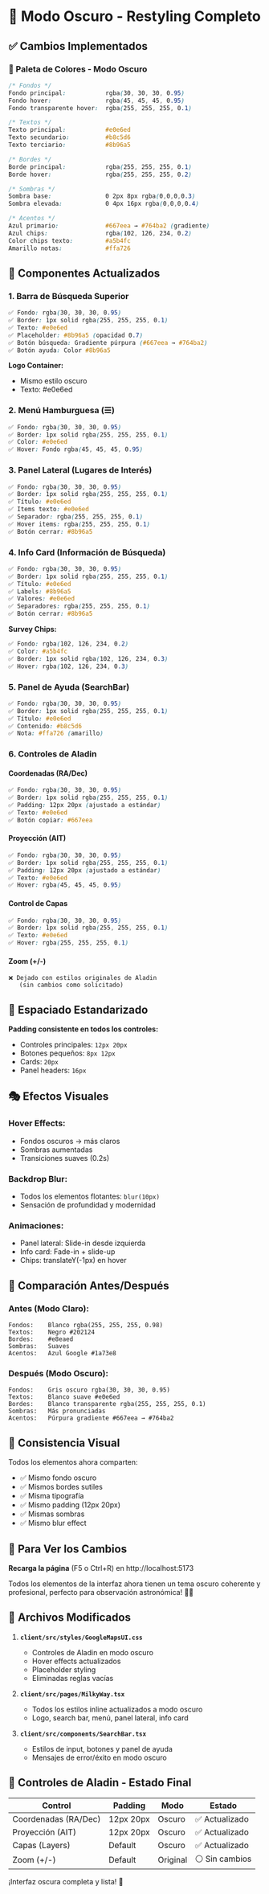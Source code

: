 # 🌙 Modo Oscuro - Restyling Completo

## ✅ Cambios Implementados

### 🎨 Paleta de Colores - Modo Oscuro

```css
/* Fondos */
Fondo principal:           rgba(30, 30, 30, 0.95)
Fondo hover:               rgba(45, 45, 45, 0.95)
Fondo transparente hover:  rgba(255, 255, 255, 0.1)

/* Textos */
Texto principal:           #e0e6ed
Texto secundario:          #b8c5d6
Texto terciario:           #8b96a5

/* Bordes */
Borde principal:           rgba(255, 255, 255, 0.1)
Borde hover:               rgba(255, 255, 255, 0.2)

/* Sombras */
Sombra base:               0 2px 8px rgba(0,0,0,0.3)
Sombra elevada:            0 4px 16px rgba(0,0,0,0.4)

/* Acentos */
Azul primario:             #667eea → #764ba2 (gradiente)
Azul chips:                rgba(102, 126, 234, 0.2)
Color chips texto:         #a5b4fc
Amarillo notas:            #ffa726
```

## 🔧 Componentes Actualizados

### 1. **Barra de Búsqueda Superior**
```css
✅ Fondo: rgba(30, 30, 30, 0.95)
✅ Border: 1px solid rgba(255, 255, 255, 0.1)
✅ Texto: #e0e6ed
✅ Placeholder: #8b96a5 (opacidad 0.7)
✅ Botón búsqueda: Gradiente púrpura (#667eea → #764ba2)
✅ Botón ayuda: Color #8b96a5
```

**Logo Container:**
- Mismo estilo oscuro
- Texto: #e0e6ed

### 2. **Menú Hamburguesa (☰)**
```css
✅ Fondo: rgba(30, 30, 30, 0.95)
✅ Border: 1px solid rgba(255, 255, 255, 0.1)
✅ Color: #e0e6ed
✅ Hover: Fondo rgba(45, 45, 45, 0.95)
```

### 3. **Panel Lateral (Lugares de Interés)**
```css
✅ Fondo: rgba(30, 30, 30, 0.95)
✅ Border: 1px solid rgba(255, 255, 255, 0.1)
✅ Título: #e0e6ed
✅ Items texto: #e0e6ed
✅ Separador: rgba(255, 255, 255, 0.1)
✅ Hover items: rgba(255, 255, 255, 0.1)
✅ Botón cerrar: #8b96a5
```

### 4. **Info Card (Información de Búsqueda)**
```css
✅ Fondo: rgba(30, 30, 30, 0.95)
✅ Border: 1px solid rgba(255, 255, 255, 0.1)
✅ Título: #e0e6ed
✅ Labels: #8b96a5
✅ Valores: #e0e6ed
✅ Separadores: rgba(255, 255, 255, 0.1)
✅ Botón cerrar: #8b96a5
```

**Survey Chips:**
```css
✅ Fondo: rgba(102, 126, 234, 0.2)
✅ Color: #a5b4fc
✅ Border: 1px solid rgba(102, 126, 234, 0.3)
✅ Hover: rgba(102, 126, 234, 0.3)
```

### 5. **Panel de Ayuda (SearchBar)**
```css
✅ Fondo: rgba(30, 30, 30, 0.95)
✅ Border: 1px solid rgba(255, 255, 255, 0.1)
✅ Título: #e0e6ed
✅ Contenido: #b8c5d6
✅ Nota: #ffa726 (amarillo)
```

### 6. **Controles de Aladin**

#### Coordenadas (RA/Dec)
```css
✅ Fondo: rgba(30, 30, 30, 0.95)
✅ Border: 1px solid rgba(255, 255, 255, 0.1)
✅ Padding: 12px 20px (ajustado a estándar)
✅ Texto: #e0e6ed
✅ Botón copiar: #667eea
```

#### Proyección (AIT)
```css
✅ Fondo: rgba(30, 30, 30, 0.95)
✅ Border: 1px solid rgba(255, 255, 255, 0.1)
✅ Padding: 12px 20px (ajustado a estándar)
✅ Texto: #e0e6ed
✅ Hover: rgba(45, 45, 45, 0.95)
```

#### Control de Capas
```css
✅ Fondo: rgba(30, 30, 30, 0.95)
✅ Border: 1px solid rgba(255, 255, 255, 0.1)
✅ Texto: #e0e6ed
✅ Hover: rgba(255, 255, 255, 0.1)
```

#### Zoom (+/-)
```
❌ Dejado con estilos originales de Aladin
   (sin cambios como solicitado)
```

## 📏 Espaciado Estandarizado

**Padding consistente en todos los controles:**
- Controles principales: `12px 20px`
- Botones pequeños: `8px 12px`
- Cards: `20px`
- Panel headers: `16px`

## 🎭 Efectos Visuales

### Hover Effects:
- Fondos oscuros → más claros
- Sombras aumentadas
- Transiciones suaves (0.2s)

### Backdrop Blur:
- Todos los elementos flotantes: `blur(10px)`
- Sensación de profundidad y modernidad

### Animaciones:
- Panel lateral: Slide-in desde izquierda
- Info card: Fade-in + slide-up
- Chips: translateY(-1px) en hover

## 🔄 Comparación Antes/Después

### Antes (Modo Claro):
```
Fondos:    Blanco rgba(255, 255, 255, 0.98)
Textos:    Negro #202124
Bordes:    #e8eaed
Sombras:   Suaves
Acentos:   Azul Google #1a73e8
```

### Después (Modo Oscuro):
```
Fondos:    Gris oscuro rgba(30, 30, 30, 0.95)
Textos:    Blanco suave #e0e6ed
Bordes:    Blanco transparente rgba(255, 255, 255, 0.1)
Sombras:   Más pronunciadas
Acentos:   Púrpura gradiente #667eea → #764ba2
```

## 📱 Consistencia Visual

Todos los elementos ahora comparten:
- ✅ Mismo fondo oscuro
- ✅ Mismos bordes sutiles
- ✅ Misma tipografía
- ✅ Mismo padding (12px 20px)
- ✅ Mismas sombras
- ✅ Mismo blur effect

## 🚀 Para Ver los Cambios

**Recarga la página** (F5 o Ctrl+R) en http://localhost:5173

Todos los elementos de la interfaz ahora tienen un tema oscuro coherente y profesional, perfecto para observación astronómica! 🌌✨

## 📝 Archivos Modificados

1. **`client/src/styles/GoogleMapsUI.css`**
   - Controles de Aladin en modo oscuro
   - Hover effects actualizados
   - Placeholder styling
   - Eliminadas reglas vacías

2. **`client/src/pages/MilkyWay.tsx`**
   - Todos los estilos inline actualizados a modo oscuro
   - Logo, search bar, menú, panel lateral, info card

3. **`client/src/components/SearchBar.tsx`**
   - Estilos de input, botones y panel de ayuda
   - Mensajes de error/éxito en modo oscuro

## 🎯 Controles de Aladin - Estado Final

| Control | Padding | Modo | Estado |
|---------|---------|------|--------|
| Coordenadas (RA/Dec) | 12px 20px | Oscuro | ✅ Actualizado |
| Proyección (AIT) | 12px 20px | Oscuro | ✅ Actualizado |
| Capas (Layers) | Default | Oscuro | ✅ Actualizado |
| Zoom (+/-) | Default | Original | ⚪ Sin cambios |

¡Interfaz oscura completa y lista! 🌙
